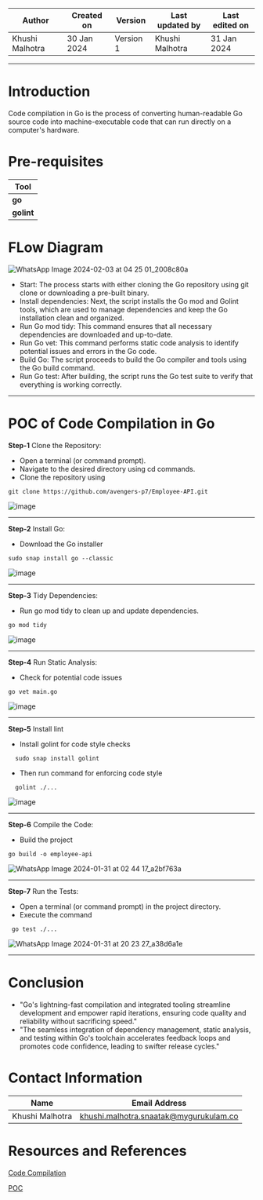 |   Author        |  Created on   |  Version   | Last updated by  | Last edited on |
| --------------- | --------------| -----------|----------------- | -------------- |
| Khushi Malhotra |  30 Jan 2024  |  Version 1 | Khushi Malhotra  | 31 Jan 2024    |
***
# Introduction
Code compilation in Go is the process of converting human-readable Go source code into machine-executable code that can run directly on a computer's hardware. 

# Pre-requisites

| **Tool** | 
| -------- | 
| **go** | 
| **golint**|

# FLow Diagram
![WhatsApp Image 2024-02-03 at 04 25 01_2008c80a](https://github.com/avengers-p7/Documentation/assets/156056460/c474bd3c-11c6-4391-b9bd-c8c5e0325503)

- Start: The process starts with either cloning the Go repository using git clone or downloading a pre-built binary.
- Install dependencies: Next, the script installs the Go mod and Golint tools, which are used to manage dependencies and keep the Go installation clean and organized.
- Run Go mod tidy: This command ensures that all necessary dependencies are downloaded and up-to-date.
- Run Go vet: This command performs static code analysis to identify potential issues and errors in the Go code.
- Build Go: The script proceeds to build the Go compiler and tools using the Go build command.
- Run Go test: After building, the script runs the Go test suite to verify that everything is working correctly.

***
# POC of Code Compilation in Go

**Step-1** Clone the Repository:

- Open a terminal (or command prompt).
- Navigate to the desired directory using cd commands.
- Clone the repository using 

``` shell 
git clone https://github.com/avengers-p7/Employee-API.git
```
![image](https://github.com/avengers-p7/Documentation/assets/156056460/04b674e8-b3d8-4f6e-9b03-c39271c69d23)
***
**Step-2** Install Go:

- Download the Go installer 
``` shell
sudo snap install go --classic
```
![image](https://github.com/avengers-p7/Documentation/assets/156056460/c7ce4925-86fb-4b5c-8dc3-933b4e706c37)
***
**Step-3** Tidy Dependencies:

- Run go mod tidy to clean up and update dependencies.
``` shell
go mod tidy
```
![image](https://github.com/avengers-p7/Documentation/assets/156056460/fa3176fc-5528-444c-b325-c38218ffe4bf)
***
**Step-4** Run Static Analysis:

- Check for potential code issues
 ``` shell
go vet main.go
```
![image](https://github.com/avengers-p7/Documentation/assets/156056460/be03aea3-21a5-4be1-bb25-38075ee6a04d)
***
**Step-5** Install lint
- Install golint for code style checks
``` shell
  sudo snap install golint
```
- Then run command for enforcing code style
``` shell
  golint ./...
```

![image](https://github.com/avengers-p7/Documentation/assets/156056460/1e1157c1-fc50-47a5-bdfa-9aa25e16c214)
***
**Step-6** Compile the Code:
- Build the project
``` shell
go build -o employee-api
```
![WhatsApp Image 2024-01-31 at 02 44 17_a2bf763a](https://github.com/avengers-p7/Documentation/assets/156056460/8957a7ce-e4a7-4c1e-87b4-cdc96bfe3283)
***

**Step-7** Run the Tests:
- Open a terminal (or command prompt) in the project directory.
- Execute the command
```shell
 go test ./...
```
![WhatsApp Image 2024-01-31 at 20 23 27_a38d6a1e](https://github.com/avengers-p7/Documentation/assets/156056460/8feab0ce-55c4-44fa-b581-9bf9f98e279c)
***
# Conclusion
- "Go's lightning-fast compilation and integrated tooling streamline development and empower rapid iterations, ensuring code quality and reliability without sacrificing speed."
- "The seamless integration of dependency management, static analysis, and testing within Go's toolchain accelerates feedback loops and promotes code confidence, leading to swifter release cycles."

# Contact Information
| Name            | Email Address                        |
|-----------------|--------------------------------------|
| Khushi Malhotra | khushi.malhotra.snaatak@mygurukulam.co |

# Resources and References
[Code Compilation](https://github.com/avengers-p7/Documentation/blob/main/Application_CI/Design/05-%20GoLang%20CI%20Checks/Code_Compilation_GoLang.md) 

[POC](https://blog.jetbrains.com/go/2022/11/22/comprehensive-guide-to-testing-in-go/)
